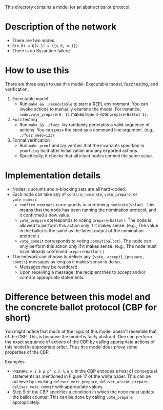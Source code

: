 This directory contains a model for an abstract ballot protocol.

# Description of the network

* There are two nodes.
* `Q(v_0) = Q(v_1) = {{v_0, v_1}}`.
* There is no Byzantine failure.

# How to use this
There are three ways to use this model. Executable model, fuzz testing, and verification.

1. Executable model
    * Run `make && ./executable` to start a REPL environment.
      You can invoke actions to manually examine the model.
      For instance, `node.vote_prepare(0, 1)` makes `Node 0` vote `prepare(Ballot 1)`.
2. Fuzz testing
    * Run `make && ./fuzz`.
      Ivy randomly generates a valid sequence of actions.
      You can pass the seed as a command line argument. (e.g., `./fuzz seed=123`)
3. Formal verification
    * Run `make proof` and Ivy verifies that the invariants specified in `proof.ivy` hold after initialization and any exported actions.
    * Specifically, it checks that all intact nodes commit the same value.

# Implementation details

* Nodes, quorums and v-blocking sets are all hard-coded.
* Each node can take any of `confirm_nominate`, `vote_prepare`, or `vote_commit`.
    * `confirm_nominate` corresponds to confirming `nominate(value)`.
      This means that the node has been running the nomination protocol,
      and it confirmed a new value.
    * `vote_prepare` corresponds to voting `prepare(ballot)`.
      The node is allowed to perform this action only if it makes sense.
      (e.g., The value in the ballot is the same as the latest output of the nomination protocol.)
    * `vote_commit` corresponds to voting `commit(ballot)`.
      The node can only perform this action only if it makes sense.
      (e.g., The node must have already confirmed `prepare(ballot)`.)
* The network can choose to deliver any `{vote, accept}_{prepare, commit}` messages as long as it makes sense to do so.
    * Messages may be reordered.
    * Upon receiving a message, the recipient tries to accept and/or confirm appropriate statements.

# Difference between this model and the concrete ballot protocol (CBP for short)
You might notice that much of the logic of this model doesn't resemble that of the CBP.
This is because the model is fairly abstract.
One can perform the exact sequence of actions of the CBP by calling appropriate actions of this model in appropriate order.
Thus this model does prove some properties of the CBP.

Examples:
* `PREPARE v i b p p' c.n h.n D` in the CBP encodes a host of conceptual statements as mentioned in Figure 17 of the white paper.
  This can be achieve by invoking `deliver_vote_prepare`, `deliver_accept_prepare`, `deliver_vote_commit` with appropriate values.
* Step 9 of the CBP specifies a condition in which the node must update the ballot counter.
  This can be done by calling `vote_prepare` appropriately.
